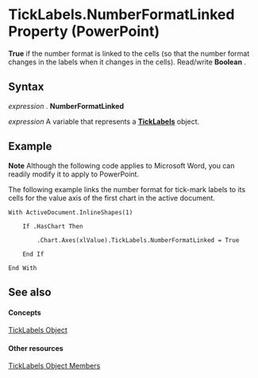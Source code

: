 
# TickLabels.NumberFormatLinked Property (PowerPoint)

 **True** if the number format is linked to the cells (so that the number format changes in the labels when it changes in the cells). Read/write **Boolean** .


## Syntax

 _expression_ . **NumberFormatLinked**

 _expression_ A variable that represents a **[TickLabels](2ba878bf-3a76-1350-2bd4-615c2520f042.md)** object.


## Example




 **Note**  Although the following code applies to Microsoft Word, you can readily modify it to apply to PowerPoint.

The following example links the number format for tick-mark labels to its cells for the value axis of the first chart in the active document.




```
With ActiveDocument.InlineShapes(1)

    If .HasChart Then

        .Chart.Axes(xlValue).TickLabels.NumberFormatLinked = True

    End If

End With
```


## See also


#### Concepts


[TickLabels Object](2ba878bf-3a76-1350-2bd4-615c2520f042.md)
#### Other resources


[TickLabels Object Members](6e05b351-b72c-9ef4-635a-f91c94781cb1.md)
